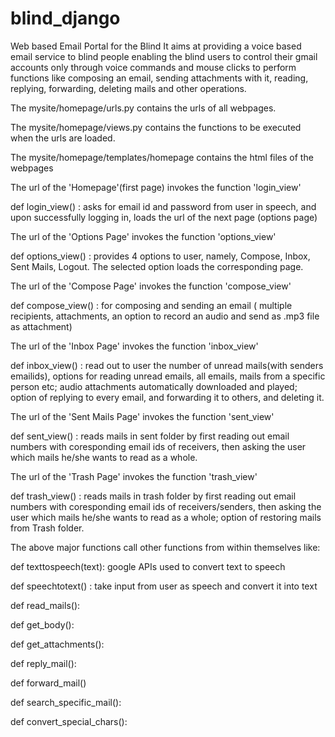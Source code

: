 # blind_django
Web based Email Portal for the Blind 
It aims at providing a voice based email service to blind people enabling the blind users to control their gmail accounts only through voice commands and mouse clicks to perform functions like composing an email, sending attachments with it, reading, replying, forwarding, deleting mails and other operations.


The mysite/homepage/urls.py  contains the urls of all webpages.

The mysite/homepage/views.py   contains the functions to be executed when the urls are loaded.

The mysite/homepage/templates/homepage contains the html files of the webpages

The url of the 'Homepage'(first page) invokes the function 'login_view'

def login_view() : asks for email id and password from user in speech, and upon successfully logging in, loads the url of the next page (options page)

The url of the 'Options Page' invokes the function 'options_view'

def options_view() : provides 4 options to user, namely, Compose, Inbox, Sent Mails, Logout. The selected option loads the corresponding page.

The url of the 'Compose Page' invokes the function 'compose_view'

def compose_view() : for composing and sending an email ( multiple recipients, attachments, an option to record an audio and send as .mp3 file as attachment)

The url of the 'Inbox Page' invokes the function 'inbox_view'

def inbox_view() : read out to user the number of unread mails(with senders emailids), options for reading unread emails, all emails, mails from a specific person etc; audio attachments automatically downloaded and played; option of replying to every email, and forwarding it to others, and deleting it.

The url of the 'Sent Mails Page' invokes the function 'sent_view'

def sent_view() : reads mails in sent folder by first reading out email numbers with coresponding email ids of receivers, then asking the user which mails he/she wants to read as a whole.

The url of the 'Trash Page' invokes the function 'trash_view'

def trash_view() : reads mails in trash folder by first reading out email numbers with coresponding email ids of receivers/senders, then asking the user which mails he/she wants to read as a whole; option of restoring mails from Trash folder.


The above major functions call other functions from within themselves like:

def texttospeech(text):  google APIs used to convert text to speech

def speechtotext() : take input from user as speech and convert it into text

def read_mails():

def get_body():

def get_attachments():

def reply_mail():

def forward_mail()

def search_specific_mail():

def convert_special_chars():


 
